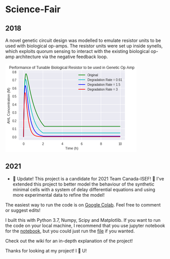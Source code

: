 # Science-Fair
## 2018
A novel genetic circuit design was modelled to emulate resistor units to be used with biological op-amps. The resistor units were set up inside synells, which exploits quorum sensing to interact with the existing biological op-amp architecture via the negative feedback loop.

![2018 Results](2018/results.png)

## 2021
- :tada: Update! This project is a candidate for 2021 Team Canada-ISEF! :tada: I've extended this project to better model the behaviour of the synthetic minimal cells with a system of delay differential equations and using more experimental data to refine the model!

The easiest way to run the code is on [Google Colab](https://colab.research.google.com/drive/1q7E10piQMLz7Oe-3c2QRlnTh4rOu2PYo?usp=sharing). Feel free to comment or suggest edits!

I built this with Python 3.7, Numpy, Scipy and Matplotlib. If you want to run the code on your local machine, I recommend that you use jupyter notebook for the [notebook](/2018/Biological_Computing_with_Synthetic_Minimal_Cells_and_Quorum_Sensing,_Sci_fair_2021.ipynb), but you could just run the [file](/2018/Analog_Computing.py) if you wanted.

Check out the wiki for an in-depth explanation of the project!

Thanks for looking at my project! I :sparkling_heart: U!
